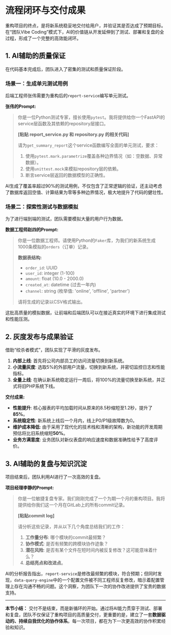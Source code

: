 # 流程闭环与交付成果

重构项目的终点，是将新系统稳妥地交付给用户，并验证其是否达成了预期目标。在“团队Vibe Coding”模式下，AI的价值链从开发延伸到了测试、部署和复盘的全过程，形成了一个完整的高效能闭环。

## 1. AI辅助的质量保证

在代码基本完成后，团队进入了密集的测试和质量保证阶段。

### 场景一：生成单元测试用例

后端工程师张伟需要为重构后的`report-service`编写单元测试。

**张伟的Prompt:**
> 你是一位Python测试专家，擅长使用`pytest`。我将提供给你一个FastAPI的service层函数及其依赖的repository层接口。
>
> **[粘贴 report_service.py 和 repository.py 的相关代码]**
>
> 请为`get_summary_report`这个service函数编写全面的单元测试，要求：
> 1.  使用`pytest.mark.parametrize`覆盖各种边界情况（如：空数据、异常数据）。
> 2.  使用`unittest.mock`来模拟repository层的依赖。
> 3.  断言service层返回的数据模型的正确性。

AI生成了覆盖率超过90%的测试用例，不仅包含了正常逻辑的验证，还主动考虑了数据库返回空值、计算结果为零等多种边界情况，极大地提升了代码的健壮性。

### 场景二：探索性测试与数据模拟

为了进行端到端的测试，团队需要模拟大量的用户行为数据。

**数据工程师赵四的Prompt:**
> 你是一位数据工程师。请使用Python的`Faker`库，为我们的新系统生成1000条模拟的`orders`（订单）记录。
>
> **数据表结构:**
> - `order_id`: UUID
> - `user_id`: integer (1-100)
> - `amount`: float (10.0 - 2000.0)
> - `created_at`: datetime (过去一年内)
> - `channel`: string (枚举值: 'online', 'offline', 'partner')
>
> 请将生成的记录以CSV格式输出。

这批高质量的模拟数据，让前端和后端团队可以在接近真实的环境下进行集成测试和性能压测。

## 2. 灰度发布与成果验证

借助“绞杀者模式”，团队实现了平滑的灰度发布。
1.  **内部上线**: 首先将公司内部员工的访问流量切换到新系统。
2.  **小流量灰度**: 选取5%的外部用户流量，切换到新系统，并密切监控日志和性能指标。
3.  **全量上线**: 在确认新系统稳定运行一周后，将100%的流量切换至新系统，并正式将旧PHP系统下线。

**交付成果:**
- **性能提升**: 核心报表的平均加载时间从原来的8.5秒缩短至1.2秒，提升了**85%**。
- **系统稳定性**: 新系统上线后一个月内，线上P0/P1级故障数为0。
- **维护成本降低**: 由于采用了现代化的技术栈和清晰的架构，新功能的开发周期预估将比旧系统缩短**50%**。
- **业务方满意度**: 业务团队对新仪表盘的响应速度和数据准确性给予了高度评价。

## 3. AI辅助的复盘与知识沉淀

项目结束后，团队利用AI进行了一次高效的复盘。

**项目经理李静的Prompt:**
> 你是一位敏捷复盘专家。我们刚刚完成了一个为期一个月的重构项目。我将提供给你我们这一个月在GitLab上的所有commit记录。
>
> **[粘贴commit log]**
>
> 请分析这些记录，并从以下几个角度总结我们的工作：
> 1.  **工作量分布**: 哪个模块的commit最频繁？
> 2.  **协作模式**: 是否有频繁的跨模块协作迹象？
> 3.  **潜在风险**: 是否有某个文件在短时间内被反复修改？这可能意味着什么？
> 4.  **总结亮点和改进点**。

AI的分析报告指出，`report-service`是修改最频繁的模块，符合预期；但同时发现，`data-query-engine`中的一个配置文件被不同工程师反复修改，暗示着配置管理上存在沟通不畅的问题。这个洞察，为团队下一次的协作改进提供了宝贵的数据支持。

---

**本节小结：** 交付不是结束，而是新循环的开始。通过将AI能力贯穿于测试、部署和复盘，团队不仅保证了重构项目的高质量交付，更重要的是，建立了一套**数据驱动的、持续自我优化的协作体系**。每一次项目，都在为下一次更高效的协作积累经验和知识。